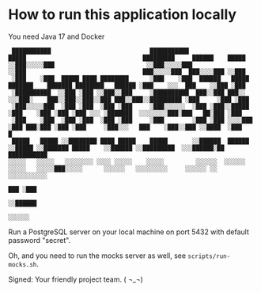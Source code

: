 # How to run this application locally

You need Java 17 and Docker

```
 ███████████                            ███████████                    █████                                 █████████     ██████    █████      
░░███░░░░░███                          ░░███░░░░░███                  ░░███                                 ███░░░░░███  ███░░░░███ ░░███       
 ░███    ░███  █████ ████ ████████      ░███    ░███  ██████   █████  ███████    ███████ ████████   ██████ ░███    ░░░  ███    ░░███ ░███       
 ░██████████  ░░███ ░███ ░░███░░███     ░██████████  ███░░███ ███░░  ░░░███░    ███░░███░░███░░███ ███░░███░░█████████ ░███     ░███ ░███       
 ░███░░░░░███  ░███ ░███  ░███ ░███     ░███░░░░░░  ░███ ░███░░█████   ░███    ░███ ░███ ░███ ░░░ ░███████  ░░░░░░░░███░███   ██░███ ░███       
 ░███    ░███  ░███ ░███  ░███ ░███     ░███        ░███ ░███ ░░░░███  ░███ ███░███ ░███ ░███     ░███░░░   ███    ░███░░███ ░░████  ░███      █
 █████   █████ ░░████████ ████ █████    █████       ░░██████  ██████   ░░█████ ░░███████ █████    ░░██████ ░░█████████  ░░░██████░██ ███████████
░░░░░   ░░░░░   ░░░░░░░░ ░░░░ ░░░░░    ░░░░░         ░░░░░░  ░░░░░░     ░░░░░   ░░░░░███░░░░░      ░░░░░░   ░░░░░░░░░     ░░░░░░ ░░ ░░░░░░░░░░░ 
                                                                                ███ ░███                                                        
                                                                               ░░██████                                                         
                                                                                ░░░░░░                                                          
```

Run a PostgreSQL server on your local machine on port 5432 with default password "secret".

Oh, and you need to run the mocks server as well, see `scripts/run-mocks.sh`.

Signed: Your friendly project team.
( ¬_¬)